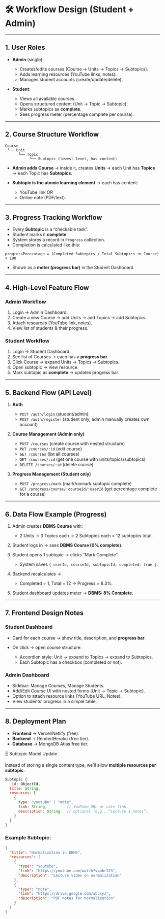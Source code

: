 # 🛠 Workflow Design  (Student + Admin)

---

## 1. User Roles

* **Admin** (single):

  * Creates/edits courses (Course → Units → Topics → Subtopics).
  * Adds learning resources (YouTube links, notes).
  * Manages student accounts (create/update/delete).

* **Student**:

  * Views all available courses.
  * Opens structured content (Unit → Topic → Subtopic).
  * Marks subtopics as **complete**.
  * Sees progress meter (percentage complete per course).

---

## 2. Course Structure Workflow

```
Course
 └── Unit
      └── Topic
           └── Subtopic (lowest level, has content)
```

* **Admin adds Course** → inside it, creates **Units** → each Unit has **Topics** → each Topic has **Subtopics**.
* **Subtopic is the atomic learning element** → each has content:

  * YouTube link OR
  * Online note (PDF/text).

---

## 3. Progress Tracking Workflow

* Every **Subtopic** is a “checkable task”.
* Student marks it **complete**.
* System stores a record in `Progress` collection.
* Completion is calculated like this:

```
progressPercentage = (Completed Subtopics / Total Subtopics in Course) × 100
```

* Shown as a **meter (progress bar)** in the Student Dashboard.

---

## 4. High-Level Feature Flow

### **Admin Workflow**

1. Login → Admin Dashboard.
2. Create a new Course → add Units → add Topics → add Subtopics.
3. Attach resources (YouTube link, notes).
4. View list of students & their progress.

### **Student Workflow**

1. Login → Student Dashboard.
2. See list of Courses → each has a **progress bar**.
3. Click Course → expand Units → Topics → Subtopics.
4. Open subtopic → view resource.
5. Mark subtopic as **complete** → updates progress bar.

---

## 5. Backend Flow (API Level)

1. **Auth**

   * `POST /auth/login` (student/admin)
   * `POST /auth/register` (student only, admin manually creates own account)

2. **Course Management (Admin only)**

   * `POST /courses` (create course with nested structure)
   * `PUT /courses/:id` (edit course)
   * `GET /courses` (list all courses)
   * `GET /courses/:id` (get one course with units/topics/subtopics)
   * `DELETE /courses/:id` (delete course)

3. **Progress Management (Student only)**

   * `POST /progress/mark` (mark/unmark subtopic complete)
   * `GET /progress/course/:courseId/:userId` (get percentage complete for a course)

---

## 6. Data Flow Example (Progress)

1. Admin creates **DBMS Course** with:

   * 2 Units → 3 Topics each → 2 Subtopics each = 12 subtopics total.

2. Student logs in → sees **DBMS Course (0% complete)**.

3. Student opens 1 subtopic → clicks “Mark Complete”.

   * System saves `{ userId, courseId, subtopicId, completed: true }`.

4. Backend recalculates →

   * Completed = 1, Total = 12 → Progress = 8.3%.

5. Student dashboard updates meter → **DBMS: 8% Complete**.

---

## 7. Frontend Design Notes

### **Student Dashboard**

* Card for each course → show title, description, and **progress bar**.
* On click → open course structure:

  * Accordion style: Unit → expand to Topics → expand to Subtopics.
  * Each Subtopic has a checkbox (completed or not).

### **Admin Dashboard**

* Sidebar: Manage Courses, Manage Students.
* Add/Edit Course UI with nested forms (Unit → Topic → Subtopic).
* Option to attach resource links (YouTube URL, Notes).
* View students’ progress in a simple table.

---

## 8. Deployment Plan

* **Frontend** → Vercel/Netlify (free).
* **Backend** → Render/Heroku (free tier).
* **Database** → MongoDB Atlas free tier.

🗄️ Subtopic Model Update

Instead of storing a single content type, we’ll allow **multiple resources per subtopic**.

```js
Subtopic {
  _id: ObjectId,
  title: String,
  resources: [
    {
      type: "youtube" | "note",
      link: String,         // YouTube URL or note link
      description: String   // optional (e.g., “Lecture 1 notes”)
    }
  ]
}
```

### Example Subtopic:

```json
{
  "title": "Normalization in DBMS",
  "resources": [
    {
      "type": "youtube",
      "link": "https://youtube.com/watch?v=abc123",
      "description": "Lecture video on normalization"
    },
    {
      "type": "note",
      "link": "https://drive.google.com/abcxyz",
      "description": "PDF notes for normalization"
    }
  ]
}
```
